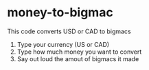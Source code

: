 # money-to-bigmac
This code converts USD or CAD to bigmacs

1. Type your currency (US or CAD)
2. Type how much money you want to convert
3. Say out loud the amout of bigmacs it made
